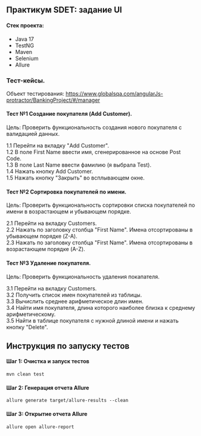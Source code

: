 ## Практикум SDET: задание UI

#### Стек проекта:
- Java 17
- TestNG
- Maven
- Selenium
- Allure

### Тест-кейсы.  
Объект тестирования: https://www.globalsqa.com/angularJs-protractor/BankingProject/#/manager

#### Тест №1 Создание покупателя (Add Customer).  
Цель: Проверить функциональность создания нового покупателя с валидацией данных.

1.1 Перейти на вкладку "Add Customer".	  
1.2 В поле First Name ввести имя, сгенерированное на основе Post Code.  
1.3 В поле Last Name ввести фамилию (я выбрала Test).  
1.4 Нажать кнопку Add Customer.  
1.5 Нажать кнопку "Закрыть" во всплывающем окне.  

#### Тест №2 Сортировка покупателей по имени.  
Цель: Проверить функциональность сортировки списка покупателей по имени в возрастающем и убывающем порядке.  

2.1 Перейти на вкладку Customers.	  
2.2 Нажать по заголовку столбца "First Name". Имена отсортированы в убывающем порядке (Z-A).  
2.3 Нажать по заголовку столбца "First Name". Имена отсортированы в возрастающем порядке (A-Z).  

#### Тест №3 Удаление покупателя.  
Цель: Проверить функциональность удаления покапателя.  

3.1 Перейти на вкладку Customers.  
3.2 Получить список имен покупателей из таблицы.  
3.3 Вычислить среднее арифметическое длин имен.  
3.4 Найти имя покупателя, длина которого наиболее близка к среднему арифметическому.  
3.5 Найти в таблице покупателя с нужной длиной имени и нажать кнопку "Delete".  

## Инструкция по запуску тестов  

#### Шаг 1: Очистка и запуск тестов
```
mvn clean test  
```
#### Шаг 2: Генерация отчета Allure
```
allure generate target/allure-results --clean  
```
#### Шаг 3: Открытие отчета Allure
```
allure open allure-report
```
